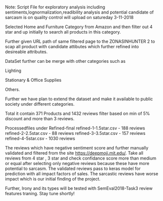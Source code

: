 Note: Script File for exploratory analysis including sentiments,lognormalization,readibility analysis and potential candidate of sarcasm is on quality control will upload on satureday 3-11-2018

Selected Home and Furniture Category from Amazon and 
then filter out 4 star and up initially to search all products in this category.

Further given URL path of same filtered page to the ZONASINHUNTER 2 to scap all product
with candidate attibutes which further refined into desireable attributes.

DataSet further can be merge with other categories such as

Lighting

Stationary & Office Supplies

Others.

Further we have plan to extend the dataset and make it available to public society under different categories.


Total it contain 371 Products and 1432 reviews filter based on min of 5% discount
and more than 3 reviews.



Processedfiles under Refined-final
refined-1-1.5star.csv   -  188 reviews
refined-2-2.5star.csv   -  88 reviews
refined-3-3.5star.csv   -  157 reviews
refined-4-5star.csv   -    1030 reviews


The reviews which have negative sentiment score and further manually validated and filtered from the site https://deepmoji.mit.edu/.
Take all reviews from 4 star , 3 star and check confidance score more than medium or equal after selecting only negative reviews because
these have more potential to sarcasm. The validated reviews pass to keras model for prediction with all impact factors of sales. The sarcastic reviews have worse impact which is our initial finding of the project.

Further, Irony and its types will be tested with SemEval2018-Task3 review features traning. Stay tune shortly!
